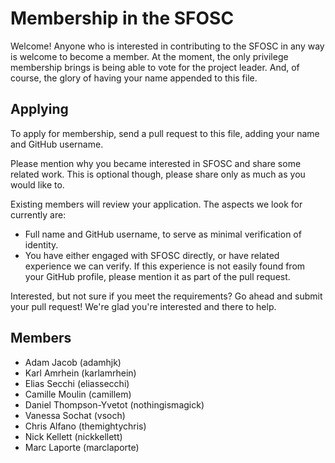 # Membership in the SFOSC

Welcome! Anyone who is interested in contributing to the SFOSC in any way is welcome
to become a member. At the moment, the only privilege membership brings is being able
to vote for the project leader. And, of course, the glory of having your name appended
to this file.

## Applying

To apply for membership, send a pull request to this file, adding your name and
GitHub username.

Please mention why you became interested in SFOSC and share some related work.
This is optional though, please share only as much as you would like to.

Existing members will review your application.
The aspects we look for currently are:
- Full name and GitHub username, to serve as minimal verification of identity.
- You have either engaged with SFOSC directly, or have related experience we can verify.
  If this experience is not easily found from your GitHub profile, please mention it
  as part of the pull request.

Interested, but not sure if you meet the requirements?
Go ahead and submit your pull request! We're glad you're interested and there to help.

## Members

* Adam Jacob (adamhjk)
* Karl Amrhein (karlamrhein)
* Elias Secchi (eliassecchi)
* Camille Moulin (camillem)
* Daniel Thompson-Yvetot (nothingismagick)
* Vanessa Sochat (vsoch)
* Chris Alfano (themightychris)
* Nick Kellett (nickkellett)
* Marc Laporte (marclaporte)
